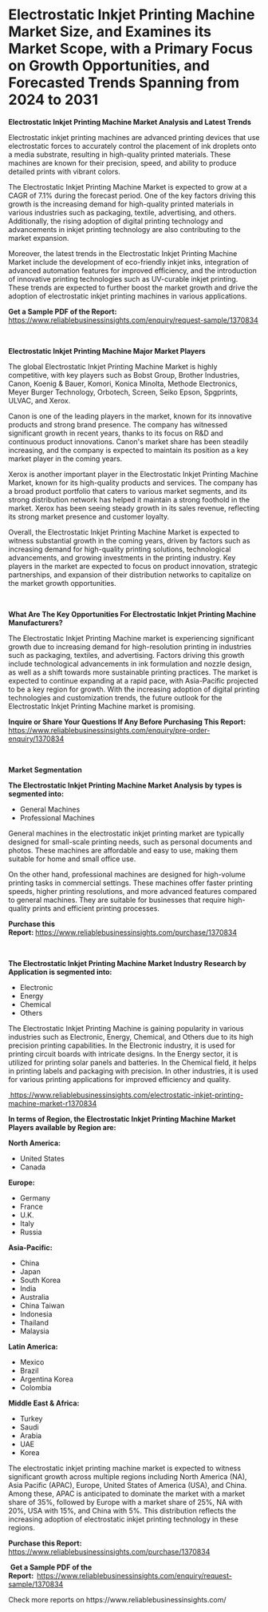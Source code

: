 <p><h1>Electrostatic Inkjet Printing Machine Market Size, and Examines its Market Scope, with a Primary Focus on Growth Opportunities, and Forecasted Trends Spanning from 2024 to 2031</h1></p><p><strong>Electrostatic Inkjet Printing Machine Market Analysis and Latest Trends</strong></p>
<p><p>Electrostatic inkjet printing machines are advanced printing devices that use electrostatic forces to accurately control the placement of ink droplets onto a media substrate, resulting in high-quality printed materials. These machines are known for their precision, speed, and ability to produce detailed prints with vibrant colors.</p><p>The Electrostatic Inkjet Printing Machine Market is expected to grow at a CAGR of 7.1% during the forecast period. One of the key factors driving this growth is the increasing demand for high-quality printed materials in various industries such as packaging, textile, advertising, and others. Additionally, the rising adoption of digital printing technology and advancements in inkjet printing technology are also contributing to the market expansion.</p><p>Moreover, the latest trends in the Electrostatic Inkjet Printing Machine Market include the development of eco-friendly inkjet inks, integration of advanced automation features for improved efficiency, and the introduction of innovative printing technologies such as UV-curable inkjet printing. These trends are expected to further boost the market growth and drive the adoption of electrostatic inkjet printing machines in various applications.</p></p>
<p><strong>Get a Sample PDF of the Report:&nbsp;</strong> <a href="https://www.reliablebusinessinsights.com/enquiry/request-sample/1370834">https://www.reliablebusinessinsights.com/enquiry/request-sample/1370834</a></p>
<p>&nbsp;</p>
<p><strong>Electrostatic Inkjet Printing Machine Major Market Players</strong></p>
<p><p>The global Electrostatic Inkjet Printing Machine Market is highly competitive, with key players such as Bobst Group, Brother Industries, Canon, Koenig & Bauer, Komori, Konica Minolta, Methode Electronics, Meyer Burger Technology, Orbotech, Screen, Seiko Epson, Spgprints, ULVAC, and Xerox.</p><p>Canon is one of the leading players in the market, known for its innovative products and strong brand presence. The company has witnessed significant growth in recent years, thanks to its focus on R&D and continuous product innovations. Canon's market share has been steadily increasing, and the company is expected to maintain its position as a key market player in the coming years.</p><p>Xerox is another important player in the Electrostatic Inkjet Printing Machine Market, known for its high-quality products and services. The company has a broad product portfolio that caters to various market segments, and its strong distribution network has helped it maintain a strong foothold in the market. Xerox has been seeing steady growth in its sales revenue, reflecting its strong market presence and customer loyalty.</p><p>Overall, the Electrostatic Inkjet Printing Machine Market is expected to witness substantial growth in the coming years, driven by factors such as increasing demand for high-quality printing solutions, technological advancements, and growing investments in the printing industry. Key players in the market are expected to focus on product innovation, strategic partnerships, and expansion of their distribution networks to capitalize on the market growth opportunities.</p></p>
<p>&nbsp;</p>
<p><strong>What Are The Key Opportunities For Electrostatic Inkjet Printing Machine Manufacturers?</strong></p>
<p><p>The Electrostatic Inkjet Printing Machine market is experiencing significant growth due to increasing demand for high-resolution printing in industries such as packaging, textiles, and advertising. Factors driving this growth include technological advancements in ink formulation and nozzle design, as well as a shift towards more sustainable printing practices. The market is expected to continue expanding at a rapid pace, with Asia-Pacific projected to be a key region for growth. With the increasing adoption of digital printing technologies and customization trends, the future outlook for the Electrostatic Inkjet Printing Machine market is promising.</p></p>
<p><strong>Inquire or Share Your Questions If Any Before Purchasing This Report:</strong> <a href="https://www.reliablebusinessinsights.com/enquiry/pre-order-enquiry/1370834">https://www.reliablebusinessinsights.com/enquiry/pre-order-enquiry/1370834</a></p>
<p>&nbsp;</p>
<p><strong>Market Segmentation</strong></p>
<p><strong>The Electrostatic Inkjet Printing Machine Market Analysis by types is segmented into:</strong></p>
<p><ul><li>General Machines</li><li>Professional Machines</li></ul></p>
<p><p>General machines in the electrostatic inkjet printing market are typically designed for small-scale printing needs, such as personal documents and photos. These machines are affordable and easy to use, making them suitable for home and small office use.</p><p>On the other hand, professional machines are designed for high-volume printing tasks in commercial settings. These machines offer faster printing speeds, higher printing resolutions, and more advanced features compared to general machines. They are suitable for businesses that require high-quality prints and efficient printing processes.</p></p>
<p><strong>Purchase this Report:&nbsp;</strong><a href="https://www.reliablebusinessinsights.com/purchase/1370834">https://www.reliablebusinessinsights.com/purchase/1370834</a></p>
<p>&nbsp;</p>
<p><strong>The Electrostatic Inkjet Printing Machine Market Industry Research by Application is segmented into:</strong></p>
<p><ul><li>Electronic</li><li>Energy</li><li>Chemical</li><li>Others</li></ul></p>
<p><p>The Electrostatic Inkjet Printing Machine is gaining popularity in various industries such as Electronic, Energy, Chemical, and Others due to its high precision printing capabilities. In the Electronic industry, it is used for printing circuit boards with intricate designs. In the Energy sector, it is utilized for printing solar panels and batteries. In the Chemical field, it helps in printing labels and packaging with precision. In other industries, it is used for various printing applications for improved efficiency and quality.</p></p>
<p><a href="https://www.reliablebusinessinsights.com/electrostatic-inkjet-printing-machine-market-r1370834">&nbsp;https://www.reliablebusinessinsights.com/electrostatic-inkjet-printing-machine-market-r1370834</a></p>
<p><strong>In terms of Region, the Electrostatic Inkjet Printing Machine Market Players available by Region are:</strong></p>
<p>
    <p> <strong> North America: </strong>
        <ul>
            <li>United States</li>
            <li>Canada</li>
        </ul>
        </p> 
    <p> <strong> Europe: </strong>
        <ul>
            <li>Germany</li>
            <li>France</li>
            <li>U.K.</li>
            <li>Italy</li>
            <li>Russia</li>
        </ul>
        </p> 
    <p> <strong> Asia-Pacific: </strong>
        <ul>
            <li>China</li>
            <li>Japan</li>
            <li>South Korea</li>
            <li>India</li>
            <li>Australia</li>
            <li>China Taiwan</li>
            <li>Indonesia</li>
            <li>Thailand</li>
            <li>Malaysia</li>
        </ul>
        </p> 
    <p> <strong> Latin America: </strong>
        <ul>
            <li>Mexico</li>
            <li>Brazil</li>
            <li>Argentina Korea</li>
            <li>Colombia</li>
        </ul>
        </p> 
    <p> <strong> Middle East & Africa: </strong>
        <ul>
            <li>Turkey</li>
            <li>Saudi</li>
            <li>Arabia</li>
            <li>UAE</li>
            <li>Korea</li>
        </ul>
    </p>
    </p>
<p><p>The electrostatic inkjet printing machine market is expected to witness significant growth across multiple regions including North America (NA), Asia Pacific (APAC), Europe, United States of America (USA), and China. Among these, APAC is anticipated to dominate the market with a market share of 35%, followed by Europe with a market share of 25%, NA with 20%, USA with 15%, and China with 5%. This distribution reflects the increasing adoption of electrostatic inkjet printing technology in these regions.</p></p>
<p><strong>Purchase this Report: </strong><a href="https://www.reliablebusinessinsights.com/purchase/1370834">https://www.reliablebusinessinsights.com/purchase/1370834</a></p>
<p>&nbsp;<strong>Get a Sample PDF of the Report:&nbsp;&nbsp;</strong><a href="https://www.reliablebusinessinsights.com/enquiry/request-sample/1370834">https://www.reliablebusinessinsights.com/enquiry/request-sample/1370834</a></p>
<p><strong></strong></p>
<p>Check more reports on https://www.reliablebusinessinsights.com/</p>
